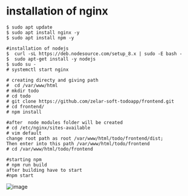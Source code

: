 # installation of nginx
```
$ sudo apt update
$ sudo apt install nginx -y
$ sudo apt install npm -y
```
```
#installation of nodejs
$  curl -sL https://deb.nodesource.com/setup_8.x | sudo -E bash -
$  sudo apt-get install -y nodejs
$ sudo su -
# systemctl start nginx
```
```
# creating directy and giving path
#  cd /var/www/html
# mkdir todo
# cd todo
# git clone https://github.com/zelar-soft-todoapp/frontend.git
# cd frontend/
# npm install
```
```
#after  node modules folder will be created
# cd /etc/nginx/sites-available
# vim default  
change root path as root /var/www/html/todo/frontend/dist;
Then enter into this path /var/www/html/todo/frontend
# cd /var/www/html/todo/frontend
```
```
#starting npm 
# npm run build
after building have to start 
#npm start
```



![image](https://user-images.githubusercontent.com/82602260/116800694-22bcc880-ab21-11eb-9c63-102be14d433d.png)

